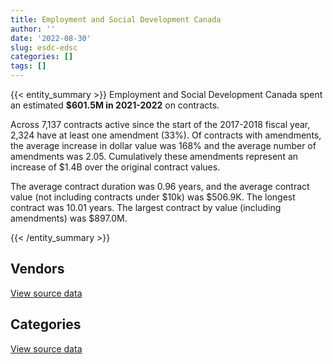 ```yaml
---
title: Employment and Social Development Canada
author: ''
date: '2022-08-30'
slug: esdc-edsc
categories: []
tags: []
---
```


<script src="/rmarkdown-libs/htmlwidgets/htmlwidgets.js"></script>
<link href="/rmarkdown-libs/datatables-css/datatables-crosstalk.css" rel="stylesheet" />
<script src="/rmarkdown-libs/datatables-binding/datatables.js"></script>
<script src="/rmarkdown-libs/jquery/jquery-3.6.0.min.js"></script>
<link href="/rmarkdown-libs/dt-core-bootstrap/css/dataTables.bootstrap.min.css" rel="stylesheet" />
<link href="/rmarkdown-libs/dt-core-bootstrap/css/dataTables.bootstrap.extra.css" rel="stylesheet" />
<script src="/rmarkdown-libs/dt-core-bootstrap/js/jquery.dataTables.min.js"></script>
<script src="/rmarkdown-libs/dt-core-bootstrap/js/dataTables.bootstrap.min.js"></script>
<link href="/rmarkdown-libs/crosstalk/css/crosstalk.min.css" rel="stylesheet" />
<script src="/rmarkdown-libs/crosstalk/js/crosstalk.min.js"></script>
<script src="/rmarkdown-libs/htmlwidgets/htmlwidgets.js"></script>
<link href="/rmarkdown-libs/datatables-css/datatables-crosstalk.css" rel="stylesheet" />
<script src="/rmarkdown-libs/datatables-binding/datatables.js"></script>
<script src="/rmarkdown-libs/jquery/jquery-3.6.0.min.js"></script>
<link href="/rmarkdown-libs/dt-core-bootstrap/css/dataTables.bootstrap.min.css" rel="stylesheet" />
<link href="/rmarkdown-libs/dt-core-bootstrap/css/dataTables.bootstrap.extra.css" rel="stylesheet" />
<script src="/rmarkdown-libs/dt-core-bootstrap/js/jquery.dataTables.min.js"></script>
<script src="/rmarkdown-libs/dt-core-bootstrap/js/dataTables.bootstrap.min.js"></script>
<link href="/rmarkdown-libs/crosstalk/css/crosstalk.min.css" rel="stylesheet" />
<script src="/rmarkdown-libs/crosstalk/js/crosstalk.min.js"></script>

{{< entity_summary >}}
Employment and Social Development Canada spent an estimated **\$601.5M in 2021-2022** on contracts.

Across 7,137 contracts active since the start of the 2017-2018 fiscal year, 2,324 have at least one amendment (33%). Of contracts with amendments, the average increase in dollar value was 168% and the average number of amendments was 2.05. Cumulatively these amendments represent an increase of \$1.4B over the original contract values.

The average contract duration was 0.96 years, and the average contract value (not including contracts under \$10k) was \$506.9K. The longest contract was 10.01 years. The largest contract by value (including amendments) was \$897.0M.

{{< /entity_summary >}}

## Vendors

<div id="htmlwidget-1" style="width:100%;height:auto;" class="datatables html-widget"></div>
<script type="application/json" data-for="htmlwidget-1">{"x":{"style":"bootstrap","filter":"none","vertical":false,"data":[["<a href=\"/vendors/4plan_consulting/\">4PLAN CONSULTING<\/a>","<a href=\"/vendors/a_hundred_answers/\">A HUNDRED ANSWERS<\/a>","<a href=\"/vendors/acart_communications/\">ACART COMMUNICATIONS<\/a>","<a href=\"/vendors/accenture/\">ACCENTURE<\/a>","<a href=\"/vendors/acosys_consulting_services/\">ACOSYS CONSULTING SERVICES<\/a>","<a href=\"/vendors/adga_group/\">ADGA GROUP<\/a>","<a href=\"/vendors/adobe/\">ADOBE<\/a>","<a href=\"/vendors/adrm_technology_consulting/\">ADRM TECHNOLOGY CONSULTING<\/a>","<a href=\"/vendors/advanced_business_interiors/\">ADVANCED BUSINESS INTERIORS<\/a>","<a href=\"/vendors/advanced_chippewa_technologies/\">ADVANCED CHIPPEWA TECHNOLOGIES<\/a>","<a href=\"/vendors/agilec/\">AGILEC<\/a>","<a href=\"/vendors/altis_human_resources/\">ALTIS HUMAN RESOURCES<\/a>","<a href=\"/vendors/amazon/\">AMAZON<\/a>","<a href=\"/vendors/aon_reed_stenhouse/\">AON REED STENHOUSE<\/a>","<a href=\"/vendors/applied_electonics/\">APPLIED ELECTONICS<\/a>","<a href=\"/vendors/ari_financial_services/\">ARI FINANCIAL SERVICES<\/a>","<a href=\"/vendors/artemp_personnel_services/\">ARTEMP PERSONNEL SERVICES<\/a>","<a href=\"/vendors/asokan_business_interiors/\">ASOKAN BUSINESS INTERIORS<\/a>","<a href=\"/vendors/atlantic_business_interiors/\">ATLANTIC BUSINESS INTERIORS<\/a>","<a href=\"/vendors/avi_spl_canada/\">AVI SPL CANADA<\/a>","<a href=\"/vendors/bdo_canada/\">BDO CANADA<\/a>","<a href=\"/vendors/bell_canada/\">BELL CANADA<\/a>","<a href=\"/vendors/bmc_software_canada/\">BMC SOFTWARE CANADA<\/a>","<a href=\"/vendors/bridges_of_canada/\">BRIDGES OF CANADA<\/a>","<a href=\"/vendors/cache_computer_consulting/\">CACHE COMPUTER CONSULTING<\/a>","<a href=\"/vendors/cae/\">CAE<\/a>","<a href=\"/vendors/calian/\">CALIAN<\/a>","<a href=\"/vendors/canadian_corps_of_commissionaires/\">CANADIAN CORPS OF COMMISSIONAIRES<\/a>","<a href=\"/vendors/cansel_survey_equipment/\">CANSEL SURVEY EQUIPMENT<\/a>","<a href=\"/vendors/carahsoft_technology/\">CARAHSOFT TECHNOLOGY<\/a>","<a href=\"/vendors/carleton_university/\">CARLETON UNIVERSITY<\/a>","<a href=\"/vendors/cbci_telecom/\">CBCI TELECOM<\/a>","<a href=\"/vendors/cdw_canada/\">CDW CANADA<\/a>","<a href=\"/vendors/cgi/\">CGI<\/a>","<a href=\"/vendors/charron_human_resources/\">CHARRON HUMAN RESOURCES<\/a>","<a href=\"/vendors/chubb_edwards/\">CHUBB EDWARDS<\/a>","<a href=\"/vendors/cision_canada/\">CISION CANADA<\/a>","<a href=\"/vendors/cistel_technology/\">CISTEL TECHNOLOGY<\/a>","<a href=\"/vendors/closereach/\">CLOSEREACH<\/a>","<a href=\"/vendors/cofomo/\">COFOMO<\/a>","<a href=\"/vendors/colliers_project_leaders/\">COLLIERS PROJECT LEADERS<\/a>","<a href=\"/vendors/compucom_canada/\">COMPUCOM CANADA<\/a>","<a href=\"/vendors/compugen/\">COMPUGEN<\/a>","<a href=\"/vendors/contract_community/\">CONTRACT COMMUNITY<\/a>","<a href=\"/vendors/coradix_technology_consulting/\">CORADIX TECHNOLOGY CONSULTING<\/a>","<a href=\"/vendors/cossette_communications/\">COSSETTE COMMUNICATIONS<\/a>","<a href=\"/vendors/csdc_systems/\">CSDC SYSTEMS<\/a>","<a href=\"/vendors/d_doyle_installations/\">D DOYLE INSTALLATIONS<\/a>","<a href=\"/vendors/d_h_partnership/\">D H PARTNERSHIP<\/a>","<a href=\"/vendors/d2l/\">D2L<\/a>","<a href=\"/vendors/dalhousie_university/\">DALHOUSIE UNIVERSITY<\/a>","<a href=\"/vendors/decisive_group/\">DECISIVE GROUP<\/a>","<a href=\"/vendors/dell_computer/\">DELL COMPUTER<\/a>","<a href=\"/vendors/deloitte_and_touche/\">DELOITTE AND TOUCHE<\/a>","<a href=\"/vendors/dls_technology/\">DLS TECHNOLOGY<\/a>","<a href=\"/vendors/donna_cona/\">DONNA CONA<\/a>","<a href=\"/vendors/dynamic_personnel_consultants/\">DYNAMIC PERSONNEL CONSULTANTS<\/a>","<a href=\"/vendors/eagle_professional_resources/\">EAGLE PROFESSIONAL RESOURCES<\/a>","<a href=\"/vendors/eberhard_von_huene_associates/\">EBERHARD VON HUENE ASSOCIATES<\/a>","<a href=\"/vendors/ebsco_canada/\">EBSCO CANADA<\/a>","<a href=\"/vendors/eclipsys_solutions/\">ECLIPSYS SOLUTIONS<\/a>","<a href=\"/vendors/ecole_de_langues_abce/\">ECOLE DE LANGUES ABCE<\/a>","<a href=\"/vendors/ecole_de_langues_la_cite/\">ECOLE DE LANGUES LA CITE<\/a>","<a href=\"/vendors/ekos_research_associates/\">EKOS RESEARCH ASSOCIATES<\/a>","<a href=\"/vendors/eperformance/\">EPERFORMANCE<\/a>","<a href=\"/vendors/ernst_young/\">ERNST YOUNG<\/a>","<a href=\"/vendors/esri/\">ESRI<\/a>","<a href=\"/vendors/evaluation_personnel_selection/\">EVALUATION PERSONNEL SELECTION<\/a>","<a href=\"/vendors/excel_human_resources/\">EXCEL HUMAN RESOURCES<\/a>","<a href=\"/vendors/fast_forward_french/\">FAST FORWARD FRENCH<\/a>","<a href=\"/vendors/fast_track_staffing/\">FAST TRACK STAFFING<\/a>","<a href=\"/vendors/feast_interactive/\">FEAST INTERACTIVE<\/a>","<a href=\"/vendors/ference_company_consulting/\">FERENCE COMPANY CONSULTING<\/a>","<a href=\"/vendors/ford_motor_company/\">FORD MOTOR COMPANY<\/a>","<a href=\"/vendors/forrester_research/\">FORRESTER RESEARCH<\/a>","<a href=\"/vendors/fujitsu/\">FUJITSU<\/a>","<a href=\"/vendors/garda_security_group/\">GARDA SECURITY GROUP<\/a>","<a href=\"/vendors/gartner/\">GARTNER<\/a>","<a href=\"/vendors/gatestone/\">GATESTONE<\/a>","<a href=\"/vendors/gc_strategies/\">GC STRATEGIES<\/a>","<a href=\"/vendors/general_dynamics/\">GENERAL DYNAMICS<\/a>","<a href=\"/vendors/general_motors/\">GENERAL MOTORS<\/a>","<a href=\"/vendors/genesis_integration/\">GENESIS INTEGRATION<\/a>","<a href=\"/vendors/global_knowledge/\">GLOBAL KNOWLEDGE<\/a>","<a href=\"/vendors/global_total_office/\">GLOBAL TOTAL OFFICE<\/a>","<a href=\"/vendors/global_upholstery/\">GLOBAL UPHOLSTERY<\/a>","<a href=\"/vendors/goss_gilroy/\">GOSS GILROY<\/a>","<a href=\"/vendors/grand_toy/\">GRAND TOY<\/a>","<a href=\"/vendors/graybridge_international_consulting/\">GRAYBRIDGE INTERNATIONAL CONSULTING<\/a>","<a href=\"/vendors/haworth/\">HAWORTH<\/a>","<a href=\"/vendors/hewlett_packard/\">HEWLETT PACKARD<\/a>","<a href=\"/vendors/hootsuite/\">HOOTSUITE<\/a>","<a href=\"/vendors/horizant/\">HORIZANT<\/a>","<a href=\"/vendors/hypertec/\">HYPERTEC<\/a>","<a href=\"/vendors/ibiska_telecom/\">IBISKA TELECOM<\/a>","<a href=\"/vendors/ibm_canada/\">IBM CANADA<\/a>","<a href=\"/vendors/iceberg_networks/\">ICEBERG NETWORKS<\/a>","<a href=\"/vendors/imp_group/\">IMP GROUP<\/a>","<a href=\"/vendors/info_tech_research_group/\">INFO TECH RESEARCH GROUP<\/a>","<a href=\"/vendors/insa/\">INSA<\/a>","<a href=\"/vendors/instrux_media/\">INSTRUX MEDIA<\/a>","<a href=\"/vendors/interactive_audio_visual/\">INTERACTIVE AUDIO VISUAL<\/a>","<a href=\"/vendors/ipsos/\">IPSOS<\/a>","<a href=\"/vendors/ipss/\">IPSS<\/a>","<a href=\"/vendors/iron_mountain/\">IRON MOUNTAIN<\/a>","<a href=\"/vendors/it_net_consultants/\">IT NET CONSULTANTS<\/a>","<a href=\"/vendors/itex/\">ITEX<\/a>","<a href=\"/vendors/john_howard_society/\">JOHN HOWARD SOCIETY<\/a>","<a href=\"/vendors/kpmg/\">KPMG<\/a>","<a href=\"/vendors/language_research_development_group/\">LANGUAGE RESEARCH DEVELOPMENT GROUP<\/a>","<a href=\"/vendors/lansdowne_technologies/\">LANSDOWNE TECHNOLOGIES<\/a>","<a href=\"/vendors/laurentian_technologies/\">LAURENTIAN TECHNOLOGIES<\/a>","<a href=\"/vendors/leo_pisces_services_group/\">LEO PISCES SERVICES GROUP<\/a>","<a href=\"/vendors/lionbridge/\">LIONBRIDGE<\/a>","<a href=\"/vendors/lro_staffing/\">LRO STAFFING<\/a>","<a href=\"/vendors/lumina_it/\">LUMINA IT<\/a>","<a href=\"/vendors/makwa_resourcing/\">MAKWA RESOURCING<\/a>","<a href=\"/vendors/manifest_communications/\">MANIFEST COMMUNICATIONS<\/a>","<a href=\"/vendors/maplesoft_consulting/\">MAPLESOFT CONSULTING<\/a>","<a href=\"/vendors/maxsys_staffing_and_consulting/\">MAXSYS STAFFING AND CONSULTING<\/a>","<a href=\"/vendors/mckinsey_and_company/\">MCKINSEY AND COMPANY<\/a>","<a href=\"/vendors/media_q/\">MEDIA Q<\/a>","<a href=\"/vendors/messa_computing/\">MESSA COMPUTING<\/a>","<a href=\"/vendors/michael_wager_consulting/\">MICHAEL WAGER CONSULTING<\/a>","<a href=\"/vendors/microsoft_canada/\">MICROSOFT CANADA<\/a>","<a href=\"/vendors/mindwire_systems/\">MINDWIRE SYSTEMS<\/a>","<a href=\"/vendors/mishkumi_technologies/\">MISHKUMI TECHNOLOGIES<\/a>","<a href=\"/vendors/mnp/\">MNP<\/a>","<a href=\"/vendors/mobile_resource_group/\">MOBILE RESOURCE GROUP<\/a>","<a href=\"/vendors/morneau_shepell/\">MORNEAU SHEPELL<\/a>","<a href=\"/vendors/navpoint_consulting_group/\">NAVPOINT CONSULTING GROUP<\/a>","<a href=\"/vendors/neptune_security_services/\">NEPTUNE SECURITY SERVICES<\/a>","<a href=\"/vendors/nimble_information_strategies/\">NIMBLE INFORMATION STRATEGIES<\/a>","<a href=\"/vendors/nisha_techonologies/\">NISHA TECHONOLOGIES<\/a>","<a href=\"/vendors/nissan_canada/\">NISSAN CANADA<\/a>","<a href=\"/vendors/nitam_solutions/\">NITAM SOLUTIONS<\/a>","<a href=\"/vendors/northern_micro/\">NORTHERN MICRO<\/a>","<a href=\"/vendors/nova_networks/\">NOVA NETWORKS<\/a>","<a href=\"/vendors/nua_office/\">NUA OFFICE<\/a>","<a href=\"/vendors/ogilvy_montreal/\">OGILVY MONTREAL<\/a>","<a href=\"/vendors/onix_networking_canada/\">ONIX NETWORKING CANADA<\/a>","<a href=\"/vendors/opentext/\">OPENTEXT<\/a>","<a href=\"/vendors/oproma/\">OPROMA<\/a>","<a href=\"/vendors/optiv_canada_federal/\">OPTIV CANADA FEDERAL<\/a>","<a href=\"/vendors/oracle_canada/\">ORACLE CANADA<\/a>","<a href=\"/vendors/orangutech/\">ORANGUTECH<\/a>","<a href=\"/vendors/pattison_sign_group/\">PATTISON SIGN GROUP<\/a>","<a href=\"/vendors/phaselock_systems_international/\">PHASELOCK SYSTEMS INTERNATIONAL<\/a>","<a href=\"/vendors/pitney_bowes/\">PITNEY BOWES<\/a>","<a href=\"/vendors/pleiad_canada/\">PLEIAD CANADA<\/a>","<a href=\"/vendors/portage_personnel/\">PORTAGE PERSONNEL<\/a>","<a href=\"/vendors/pra/\">PRA<\/a>","<a href=\"/vendors/precisionit/\">PRECISIONIT<\/a>","<a href=\"/vendors/pricewaterhouse_coopers/\">PRICEWATERHOUSE COOPERS<\/a>","<a href=\"/vendors/procom_consultants/\">PROCOM CONSULTANTS<\/a>","<a href=\"/vendors/promaxis/\">PROMAXIS<\/a>","<a href=\"/vendors/proof_experiences/\">PROOF EXPERIENCES<\/a>","<a href=\"/vendors/prosci_canada/\">PROSCI CANADA<\/a>","<a href=\"/vendors/protak_consulting_group/\">PROTAK CONSULTING GROUP<\/a>","<a href=\"/vendors/purelogic/\">PURELOGIC<\/a>","<a href=\"/vendors/purespirit_solutions/\">PURESPIRIT SOLUTIONS<\/a>","<a href=\"/vendors/qmr/\">QMR<\/a>","<a href=\"/vendors/quantum_management_services/\">QUANTUM MANAGEMENT SERVICES<\/a>","<a href=\"/vendors/queen_s_university/\">QUEEN S UNIVERSITY<\/a>","<a href=\"/vendors/quintet_consulting/\">QUINTET CONSULTING<\/a>","<a href=\"/vendors/r_e_gilmore_investments/\">R E GILMORE INVESTMENTS<\/a>","<a href=\"/vendors/randstad/\">RANDSTAD<\/a>","<a href=\"/vendors/raymond_chabot_grant_thornton/\">RAYMOND CHABOT GRANT THORNTON<\/a>","<a href=\"/vendors/ricoh/\">RICOH<\/a>","<a href=\"/vendors/saba_software/\">SABA SOFTWARE<\/a>","<a href=\"/vendors/salesforce_canada/\">SALESFORCE CANADA<\/a>","<a href=\"/vendors/samson_associes/\">SAMSON ASSOCIES<\/a>","<a href=\"/vendors/sap/\">SAP<\/a>","<a href=\"/vendors/sas_institute/\">SAS INSTITUTE<\/a>","<a href=\"/vendors/sdl_international_canada/\">SDL INTERNATIONAL CANADA<\/a>","<a href=\"/vendors/securekey_technologies/\">SECUREKEY TECHNOLOGIES<\/a>","<a href=\"/vendors/si_systems/\">SI SYSTEMS<\/a>","<a href=\"/vendors/simplex_grinnell/\">SIMPLEX GRINNELL<\/a>","<a href=\"/vendors/softchoice/\">SOFTCHOICE<\/a>","<a href=\"/vendors/softsim_technologies/\">SOFTSIM TECHNOLOGIES<\/a>","<a href=\"/vendors/st_joseph_print_group/\">ST JOSEPH PRINT GROUP<\/a>","<a href=\"/vendors/stantec/\">STANTEC<\/a>","<a href=\"/vendors/stiff_sentences/\">STIFF SENTENCES<\/a>","<a href=\"/vendors/subaru_canada/\">SUBARU CANADA<\/a>","<a href=\"/vendors/supremex/\">SUPREMEX<\/a>","<a href=\"/vendors/systematix_solutions/\">SYSTEMATIX SOLUTIONS<\/a>","<a href=\"/vendors/systemscope/\">SYSTEMSCOPE<\/a>","<a href=\"/vendors/teknion/\">TEKNION<\/a>","<a href=\"/vendors/teksystems_canada/\">TEKSYSTEMS CANADA<\/a>","<a href=\"/vendors/telecom_computer_services/\">TELECOM COMPUTER SERVICES<\/a>","<a href=\"/vendors/telus_canada/\">TELUS CANADA<\/a>","<a href=\"/vendors/tes_contract_services/\">TES CONTRACT SERVICES<\/a>","<a href=\"/vendors/the_aim_group/\">THE AIM GROUP<\/a>","<a href=\"/vendors/the_halifax_computer_consulting_group/\">THE HALIFAX COMPUTER CONSULTING GROUP<\/a>","<a href=\"/vendors/the_mathworks/\">THE MATHWORKS<\/a>","<a href=\"/vendors/the_vcan_group/\">THE VCAN GROUP<\/a>","<a href=\"/vendors/thomson_reuters/\">THOMSON REUTERS<\/a>","<a href=\"/vendors/tiree/\">TIREE<\/a>","<a href=\"/vendors/toyota/\">TOYOTA<\/a>","<a href=\"/vendors/tpg_technology_consultants/\">TPG TECHNOLOGY CONSULTANTS<\/a>","<a href=\"/vendors/trm_technologies/\">TRM TECHNOLOGIES<\/a>","<a href=\"/vendors/turtle_island_staffing/\">TURTLE ISLAND STAFFING<\/a>","<a href=\"/vendors/ubiqus_canada/\">UBIQUS CANADA<\/a>","<a href=\"/vendors/university_of_alberta/\">UNIVERSITY OF ALBERTA<\/a>","<a href=\"/vendors/university_of_british_columbia/\">UNIVERSITY OF BRITISH COLUMBIA<\/a>","<a href=\"/vendors/university_of_guelph/\">UNIVERSITY OF GUELPH<\/a>","<a href=\"/vendors/university_of_ottawa/\">UNIVERSITY OF OTTAWA<\/a>","<a href=\"/vendors/university_of_toronto/\">UNIVERSITY OF TORONTO<\/a>","<a href=\"/vendors/university_of_waterloo/\">UNIVERSITY OF WATERLOO<\/a>","<a href=\"/vendors/veritaaq_technology_house/\">VERITAAQ TECHNOLOGY HOUSE<\/a>","<a href=\"/vendors/wolters_kluwer/\">WOLTERS KLUWER<\/a>","<a href=\"/vendors/workdynamics_technologies/\">WORKDYNAMICS TECHNOLOGIES<\/a>","<a href=\"/vendors/wpp_group_canada_communications/\">WPP GROUP CANADA COMMUNICATIONS<\/a>","<a href=\"/vendors/xerox/\">XEROX<\/a>","<a href=\"/vendors/zernam_enterprise/\">ZERNAM ENTERPRISE<\/a>","<a href=\"/vendors/zycom/\">ZYCOM<\/a>"],[null,1526435.37,null,null,null,null,5908993.93,401988.81,166114.44,610243.31,null,393609.11,null,238512.67,217851.47,9220.1,32238.18,null,null,427461.62,953944.79,1075288.82,null,null,7663797.26,456001.92,1207867.67,7811404.5,null,null,null,13745.3,144247.18,null,87421.16,35065.5,24950.4,24763.32,429788.17,220320.85,20613,null,null,null,675131.96,5981779.8,175816.26,null,423850801.46,null,null,null,67323.69,6256870.69,null,6603828.75,83588.21,null,96720.14,154568.06,77704.88,24600,null,47531.81,null,5561341.11,82568.46,153702.17,115597.79,null,60823.09,null,null,110429.7,149420.35,1178026.85,null,1511373.44,null,420026.34,null,29414.13,null,113726.55,null,140839.7,171324.43,null,1807728.13,33796.37,null,1341105.91,84969.02,5049192.75,53347.99,1745108.15,160286.33,null,68670,null,311487.46,null,229538.87,15898.51,710123.07,685577.45,null,null,1410021.41,1786426.69,null,null,63722.42,21811.12,7919.94,12924.69,null,953527.04,29488.27,76372.52,null,80230,null,null,6731772.74,1593138.01,118407,18900,null,26630.66,568878.49,null,null,77491.64,25563.3,null,3523458.8,10506.57,null,null,448082.82,1884778.07,186608.92,null,8803477.22,null,null,18122.5,42132.57,null,28815,57773.42,327341.27,22308377.21,5897568.17,9114.71,null,123851.08,66910.28,null,null,204619.89,17538470.16,94860,93138.53,2744020.92,1844084.11,null,null,851105.44,null,417110.12,3388313.89,1463120.99,null,null,18875311.1,1448794.31,715868.42,null,24987.52,null,24998.99,77110.95,null,4535462.19,444880.24,605696.05,null,24757.11,null,null,171675,82490.62,null,235882.78,14359.09,57487.51,78233.53,null,1366086.25,40158.67,null,20819.12,null,null,139943,null,24750,670028.98,27689.82,12934.49,101683.05,4117575.27,141929.24,null],[null,971427.48,null,162276.38,209108.64,null,6115803.56,198429.85,179291.88,789986.4,null,347150.18,14180.55,317000.09,326350.68,10788.22,18100.2,12367.27,45980.14,190325.64,1554029.9,5116341.45,null,1666.28,6783967.48,null,823908.19,7780847.63,10760.68,18148.87,39960,716.65,664357.94,149793.58,120784.59,null,23791.02,47657.06,496079.02,73641.49,null,null,null,null,701855.64,4667229.29,176297.94,null,34190391.46,39851.25,24999,11968.9,236968.76,12252988.12,null,3554139.26,150234.23,39196.85,72838.62,155215.13,142820.37,11353,11250,69926.61,133904.54,4774945.48,228302.25,314264.96,29410.61,22738.65,75654.73,null,10234.82,118354.35,167584.64,1343530.7,null,3055245.05,null,421177.1,44329.1,null,138408.58,37580.24,null,339983.35,185638.35,223704.26,1220727.57,186641.81,null,1319992.82,84786.71,6425960.84,96785.95,3254801.38,8167.62,11497.5,37282.13,null,981426.89,20616.17,445503.6,10854.85,640863.73,362527.06,26102.99,null,1627798.88,2213220.58,69110.26,null,null,93676.45,72848.16,277134.6,null,237728.66,297910.15,32069.81,null,67800,null,null,4210839.02,964672.61,null,52008.85,null,95557.09,1315865.01,null,null,11181373,27992.15,1617917.1,1697750.06,26798.23,null,null,449310.44,588168.33,null,null,8193569.96,22995,10305.74,31553.7,117361.24,17358.56,null,159971.39,null,25793799.12,7657713.98,null,null,312500.99,137055.31,22890.43,null,384810.49,17582542.22,8607.43,69450.85,2751538.78,2069393.95,null,null,853437.24,null,618796.8,1499015.56,1927590.91,61374.57,null,15869171.17,1725216.68,518367.52,10506.08,8174.29,27790.63,null,101290.2,61062.05,6011423.11,156580.94,1201121.16,482750.1,null,160067.79,132070.44,null,216887.63,null,74849.99,14967.88,null,null,null,1361704.48,36108.92,null,null,25300,null,38789.39,15000,39675,1897686.27,24915.09,12969.93,42141.94,4077007.54,62993.25,35332.64],[null,34216.56,null,28234755.57,2713105.35,null,7010083.68,150743.54,613672.67,1333915.63,19631.01,465472.22,855837.33,66465.61,917246.09,10546.44,21508.69,57139.93,null,723924.06,1502743.27,1193958.31,null,24776.82,6642226.17,null,770045.9,22857481.27,60846.78,33433.8,12527.04,187090.96,2525391.87,18705940.6,49669.2,null,26469.12,39995.02,613621.84,null,null,null,1588222.57,38631.6,1313678.69,2835028.01,175816.26,468527.83,34096975.09,null,null,null,149869.49,29784245.67,714987.98,40458.74,73116.62,37752.8,null,145162.31,null,35100,null,null,42849.87,69400.39,114918.89,1178929.29,46007.71,64601.35,132674.06,null,505489.11,null,220429.99,8475525.23,401531.58,4968152.21,11253312.53,420026.34,null,85591.88,242888.68,172189.62,293558.01,301618.32,75187.11,175819.01,903569.28,12228.22,null,1316386.28,256732.07,8217818.34,1225922.72,18852894.44,24041.12,null,142632.03,null,1594066.98,null,437481.17,1837392.03,575853.78,null,71731.46,4072.5,1221231.22,2207173.53,158280.92,94460.23,null,17089.4,null,154272.5,null,null,384626.03,313174.74,107978.97,27558.75,16314.38,197820.25,13837755.91,677593.17,20631.28,211821.24,42508.49,121918.47,1312269.75,null,null,28335515.01,81556.23,417300.8,3302727,null,18942.8,83047.94,448082.82,753133.56,null,762955.99,8597960.46,205575.8,322684.39,null,1096850.5,89359.3,65610.61,127472.61,null,58715172.39,2736668.56,null,null,662258.15,56275.63,null,803271.49,398950.03,17534502.49,37072.86,32720.63,2128467.72,7366048.13,45987.23,274539.52,851105.44,null,190939.76,1018247.55,1692703.65,61374.57,400000.79,18406810.67,1992211.63,630171.65,4410,109328.03,null,null,null,89150.6,6323943.14,162225.24,3516024.84,4663039.22,null,158738.91,2716884.74,80549.69,854608.4,177349.53,55688.54,14926.99,null,316126,46626.31,51738.71,null,null,null,12399.09,95000,93712.99,null,null,2677267.86,20695.5,12934.49,31468.5,4066559.72,39726.08,null],[39091.5,39520.13,149982.54,46314813.55,4275836.97,38900.25,6736808.18,419967.4,1431015.34,1107868.12,84880.79,355761.56,1091021.43,null,801019.98,null,213530.03,160380.9,33133.23,548587.4,1743527.53,1476973.77,167290.01,null,6010445.21,557484.47,2681.39,35970871.74,null,101391.32,null,333416.4,1429759.05,28170577.81,null,13722.06,26469.12,1944656.34,1055694.46,null,null,14822.39,4224554.04,null,1781873.34,6724060.75,43833.64,395814.91,34096975.09,null,3216.12,null,null,35632218.21,190.57,1330186.44,4184.38,2025744.08,null,141505.58,null,null,null,64248.56,72282.33,463447.94,163541.61,1143252.2,132405.7,48400,57344.53,1016867.67,725292.1,null,459424.55,21226914.71,1672603.06,7968379.15,32805304.36,420026.34,null,15115.35,463564.33,null,178890.03,173758.82,273099.7,265908.16,1142468.32,null,1934453.71,1316386.28,271365.87,1084730.6,1819157.45,24112773.49,25278.71,null,203789.43,19671.43,1268912.48,null,529534.15,2879995.35,1535375.57,815969.67,108471.93,6965.11,1143173.6,2270345.23,14667.4,null,null,17287.45,null,972542.16,342860.78,null,1849083.5,453910.95,789303.37,37366.88,166257.14,535690.24,25257613.27,140171.03,null,340731.88,145005.59,122643.39,657932.5,122944,14686.66,48923.08,null,578734.24,22556145.45,22670.31,141690.44,null,448082.82,365640.99,null,638077.06,17997491.84,2475585.18,26261.48,null,357480.98,56924.49,51317.08,38764.25,null,49555119.49,1918342.27,null,39091.5,1470687.28,null,null,15396422.6,562112.46,4371615.69,18361.95,206953.08,2127734.04,9892509.88,203975.6,1583304.39,851105.44,675173.43,545352.29,927666.92,1659185.36,61374.57,1149608.58,18043525.19,2056594.3,171799.76,345274.96,311243.84,null,null,null,201484.98,6437451.46,456036.41,3833120.28,5970395.03,19019.69,22849.64,5189882.38,557484.56,902022.69,51332.81,55688.54,14926.99,null,null,1727958.62,71104.91,21045.58,27187.02,null,61850.88,null,193654.51,20887,39675,2039929.83,20695.5,10276.72,null,2547414.17,483770.93,1728.11]],"container":"<table class=\"table table-striped table-hover row-border order-column display\">\n  <thead>\n    <tr>\n      <th>Vendor<\/th>\n      <th>2018-2019<\/th>\n      <th>2019-2020<\/th>\n      <th>2020-2021<\/th>\n      <th>2021-2022<\/th>\n    <\/tr>\n  <\/thead>\n<\/table>","options":{"order":[[4,"desc"]],"pageLength":10,"autoWidth":true,"columnDefs":[{"targets":1,"render":"function(data, type, row, meta) {\n    return type !== 'display' ? data : DTWidget.formatCurrency(data, \"$\", 2, 3, \",\", \".\", true, null);\n  }"},{"targets":2,"render":"function(data, type, row, meta) {\n    return type !== 'display' ? data : DTWidget.formatCurrency(data, \"$\", 2, 3, \",\", \".\", true, null);\n  }"},{"targets":3,"render":"function(data, type, row, meta) {\n    return type !== 'display' ? data : DTWidget.formatCurrency(data, \"$\", 2, 3, \",\", \".\", true, null);\n  }"},{"targets":4,"render":"function(data, type, row, meta) {\n    return type !== 'display' ? data : DTWidget.formatCurrency(data, \"$\", 2, 3, \",\", \".\", true, null);\n  }"},{"width":"16%","targets":[1,2,3,4]},{"className":"dt-right","targets":[1,2,3,4]}],"orderClasses":false}},"evals":["options.columnDefs.0.render","options.columnDefs.1.render","options.columnDefs.2.render","options.columnDefs.3.render"],"jsHooks":[]}</script>
<p class="text-right">
<a href="https://github.com/GoC-Spending/contracts-data/tree/main/data/out/departments/esdc-edsc/summary_by_fiscal_year_by_vendor.csv" class="source-data-link btn btn-link">View source data</a>
</p>

## Categories

<div id="htmlwidget-2" style="width:100%;height:auto;" class="datatables html-widget"></div>
<script type="application/json" data-for="htmlwidget-2">{"x":{"style":"bootstrap","filter":"none","vertical":false,"data":[["<a href=\"/categories/other/\">(Other)<\/a>","<a href=\"/categories/facilities_and_construction/\">Facilities and construction<\/a>","<a href=\"/categories/office_management/\">Office management<\/a>","<a href=\"/categories/professional_services/\">Professional services<\/a>","<a href=\"/categories/information_technology/\">Information technology<\/a>","<a href=\"/categories/medical/\">Medical<\/a>","<a href=\"/categories/transportation_and_logistics/\">Transportation and logistics<\/a>","<a href=\"/categories/industrial_products_and_services/\">Industrial products and services<\/a>","<a href=\"/categories/travel/\">Travel<\/a>","<a href=\"/categories/security_and_protection/\">Security and protection<\/a>","<a href=\"/categories/human_capital/\">Human capital<\/a>"],[null,399986.68,4404927.89,492167113.74,121042834.38,965896.56,956951.72,70168.87,92460.81,7942123.8,7597431.49],[271538.54,232277.84,8660596.38,114242980.82,128809292.85,775851.34,949909.12,512775.93,null,7965367,8466176.11],[73180.39,215405.05,11749711.67,241528442.85,178690079.51,725806.37,1154616.97,1832572.64,null,24672506.69,11003333.23],[null,322933.58,15791795.29,315027545.1,215437169.25,969226.94,712501.31,904483.6,null,38892114.17,13414557.41]],"container":"<table class=\"table table-striped table-hover row-border order-column display\">\n  <thead>\n    <tr>\n      <th>Category<\/th>\n      <th>2018-2019<\/th>\n      <th>2019-2020<\/th>\n      <th>2020-2021<\/th>\n      <th>2021-2022<\/th>\n    <\/tr>\n  <\/thead>\n<\/table>","options":{"order":[[4,"desc"]],"dom":"t","pageLength":30,"autoWidth":true,"columnDefs":[{"targets":1,"render":"function(data, type, row, meta) {\n    return type !== 'display' ? data : DTWidget.formatCurrency(data, \"$\", 2, 3, \",\", \".\", true, null);\n  }"},{"targets":2,"render":"function(data, type, row, meta) {\n    return type !== 'display' ? data : DTWidget.formatCurrency(data, \"$\", 2, 3, \",\", \".\", true, null);\n  }"},{"targets":3,"render":"function(data, type, row, meta) {\n    return type !== 'display' ? data : DTWidget.formatCurrency(data, \"$\", 2, 3, \",\", \".\", true, null);\n  }"},{"targets":4,"render":"function(data, type, row, meta) {\n    return type !== 'display' ? data : DTWidget.formatCurrency(data, \"$\", 2, 3, \",\", \".\", true, null);\n  }"},{"width":"16%","targets":[1,2,3,4]},{"className":"dt-right","targets":[1,2,3,4]}],"orderClasses":false,"lengthMenu":[10,25,30,50,100]}},"evals":["options.columnDefs.0.render","options.columnDefs.1.render","options.columnDefs.2.render","options.columnDefs.3.render"],"jsHooks":[]}</script>
<p class="text-right">
<a href="https://github.com/GoC-Spending/contracts-data/tree/main/data/out/departments/esdc-edsc/summary_by_fiscal_year_by_category.csv" class="source-data-link btn btn-link">View source data</a>
</p>
